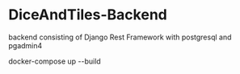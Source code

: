 # DiceAndTiles-Backend
backend consisting of Django Rest Framework  with postgresql and pgadmin4


docker-compose up --build
